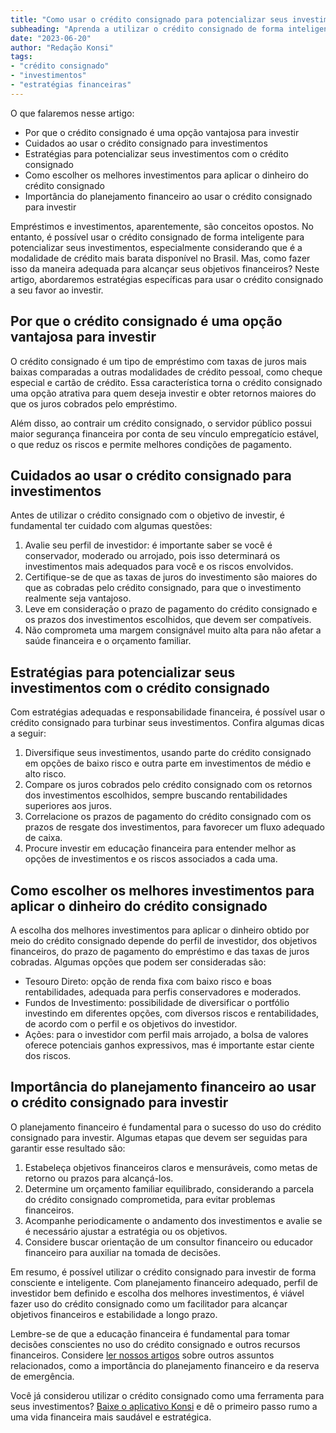 ```yaml
---
title: "Como usar o crédito consignado para potencializar seus investimentos"
subheading: "Aprenda a utilizar o crédito consignado de forma inteligente ao investir"
date: "2023-06-20"
author: "Redação Konsi"
tags:
- "crédito consignado"
- "investimentos"
- "estratégias financeiras"
---
```


O que falaremos nesse artigo:

- Por que o crédito consignado é uma opção vantajosa para investir
- Cuidados ao usar o crédito consignado para investimentos
- Estratégias para potencializar seus investimentos com o crédito consignado
- Como escolher os melhores investimentos para aplicar o dinheiro do crédito consignado
- Importância do planejamento financeiro ao usar o crédito consignado para investir

Empréstimos e investimentos, aparentemente, são conceitos opostos. No entanto, é possível usar o crédito consignado de forma inteligente para potencializar seus investimentos, especialmente considerando que é a modalidade de crédito mais barata disponível no Brasil. Mas, como fazer isso da maneira adequada para alcançar seus objetivos financeiros? Neste artigo, abordaremos estratégias específicas para usar o crédito consignado a seu favor ao investir.

## Por que o crédito consignado é uma opção vantajosa para investir

O crédito consignado é um tipo de empréstimo com taxas de juros mais baixas comparadas a outras modalidades de crédito pessoal, como cheque especial e cartão de crédito. Essa característica torna o crédito consignado uma opção atrativa para quem deseja investir e obter retornos maiores do que os juros cobrados pelo empréstimo.

Além disso, ao contrair um crédito consignado, o servidor público possui maior segurança financeira por conta de seu vínculo empregatício estável, o que reduz os riscos e permite melhores condições de pagamento.

## Cuidados ao usar o crédito consignado para investimentos

Antes de utilizar o crédito consignado com o objetivo de investir, é fundamental ter cuidado com algumas questões:

1. Avalie seu perfil de investidor: é importante saber se você é conservador, moderado ou arrojado, pois isso determinará os investimentos mais adequados para você e os riscos envolvidos.
2. Certifique-se de que as taxas de juros do investimento são maiores do que as cobradas pelo crédito consignado, para que o investimento realmente seja vantajoso.
3. Leve em consideração o prazo de pagamento do crédito consignado e os prazos dos investimentos escolhidos, que devem ser compatíveis.
4. Não comprometa uma margem consignável muito alta para não afetar a saúde financeira e o orçamento familiar.

## Estratégias para potencializar seus investimentos com o crédito consignado

Com estratégias adequadas e responsabilidade financeira, é possível usar o crédito consignado para turbinar seus investimentos. Confira algumas dicas a seguir:

1. Diversifique seus investimentos, usando parte do crédito consignado em opções de baixo risco e outra parte em investimentos de médio e alto risco.
2. Compare os juros cobrados pelo crédito consignado com os retornos dos investimentos escolhidos, sempre buscando rentabilidades superiores aos juros.
3. Correlacione os prazos de pagamento do crédito consignado com os prazos de resgate dos investimentos, para favorecer um fluxo adequado de caixa.
4. Procure investir em educação financeira para entender melhor as opções de investimentos e os riscos associados a cada uma.

## Como escolher os melhores investimentos para aplicar o dinheiro do crédito consignado

A escolha dos melhores investimentos para aplicar o dinheiro obtido por meio do crédito consignado depende do perfil de investidor, dos objetivos financeiros, do prazo de pagamento do empréstimo e das taxas de juros cobradas. Algumas opções que podem ser consideradas são:

- Tesouro Direto: opção de renda fixa com baixo risco e boas rentabilidades, adequada para perfis conservadores e moderados.
- Fundos de Investimento: possibilidade de diversificar o portfólio investindo em diferentes opções, com diversos riscos e rentabilidades, de acordo com o perfil e os objetivos do investidor.
- Ações: para o investidor com perfil mais arrojado, a bolsa de valores oferece potenciais ganhos expressivos, mas é importante estar ciente dos riscos.

## Importância do planejamento financeiro ao usar o crédito consignado para investir

O planejamento financeiro é fundamental para o sucesso do uso do crédito consignado para investir. Algumas etapas que devem ser seguidas para garantir esse resultado são:

1. Estabeleça objetivos financeiros claros e mensuráveis, como metas de retorno ou prazos para alcançá-los.
2. Determine um orçamento familiar equilibrado, considerando a parcela do crédito consignado comprometida, para evitar problemas financeiros.
3. Acompanhe periodicamente o andamento dos investimentos e avalie se é necessário ajustar a estratégia ou os objetivos.
4. Considere buscar orientação de um consultor financeiro ou educador financeiro para auxiliar na tomada de decisões.

Em resumo, é possível utilizar o crédito consignado para investir de forma consciente e inteligente. Com planejamento financeiro adequado, perfil de investidor bem definido e escolha dos melhores investimentos, é viável fazer uso do crédito consignado como um facilitador para alcançar objetivos financeiros e estabilidade a longo prazo.

Lembre-se de que a educação financeira é fundamental para tomar decisões conscientes no uso do crédito consignado e outros recursos financeiros. Considere [ler nossos artigos](https://konsi.com.br/postagens) sobre outros assuntos relacionados, como a importância do planejamento financeiro e da reserva de emergência.

Você já considerou utilizar o crédito consignado como uma ferramenta para seus investimentos? [Baixe o aplicativo Konsi](https://konsi.com.br/appdownload) e dê o primeiro passo rumo a uma vida financeira mais saudável e estratégica.